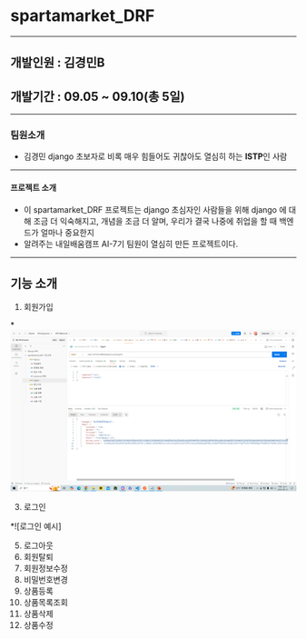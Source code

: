 # spartamarket_DRF
---
## 개발인원 : 김경민B
## 개발기간 : 09.05 ~ 09.10(총 5일)
---
### 팀원소개
- 김경민
    django 초보자로 비록 매우 힘들어도 귀찮아도 열심히 하는 **ISTP**인 사람
---
#### 프로젝트 소개
- 이 spartamarket_DRF 프로젝트는 django 초심자인 사람들을 위해 django 에 대해 조금 더 익숙해지고, 개념을 조금 더 알며, 우리가 결국 나중에 취업을 할 때 백엔드가 얼마나 중요한지
- 알려주는 내일배움캠프 AI-7기 팀원이 열심히 만든 프로젝트이다.
---
## 기능 소개
1. 회원가입

*![회원가입 예시](https://github.com/KimGyeongMinB/spartamarket_DRF/blob/main/drf%20%ED%9A%8C%EC%9B%90%EA%B0%80%EC%9E%85%20%EC%98%88%EC%8B%9C.png)

3. 로그인

*![로그인 예시]
   
5. 로그아웃
6. 회원탈퇴
7. 회원정보수정
8. 비밀번호변경
9. 상품등록
10. 상품목록조회
11. 상품삭제
12. 상품수정
